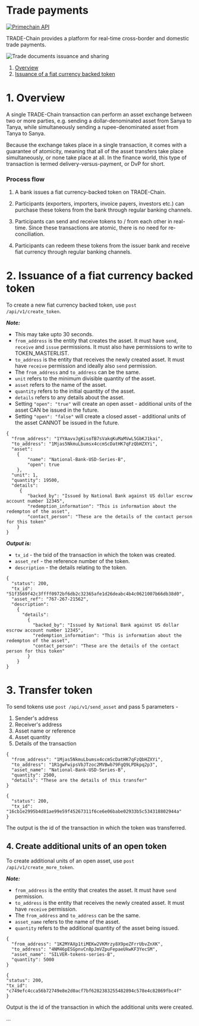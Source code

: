 # Trade payments

[![Primechain API](https://img.shields.io/badge/Built%20by-Primechain-blue.svg)](http://www.primechaintech.com/)

TRADE-Chain provides a platform for real-time cross-border and domestic trade payments.

![Trade documents issuance and sharing](http://www.primechaintech.com/img/api_documentation/trade_payments.jpg)


1. [Overview](#1-overview)
2. [Issuance of a fiat currency backed token](#2-issuance-of-a-fiat-currency-backed-token)

# 1. Overview

A single TRADE-Chain transaction can perform an asset exchange between two or more parties, e.g. sending a dollar-denominated asset from Sanya to Tanya, while simultaneously sending a rupee-denominated asset from Tanya to Sanya. 

Because the exchange takes place in a single transaction, it comes with a guarantee of atomicity, meaning that all of the asset transfers take place simultaneously, or none take place at all. In the finance world, this type of transaction is termed delivery-versus-payment, or DvP for short.

### Process flow
1. A bank issues a fiat currency-backed token on TRADE-Chain.

2. Participants (exporters, importers, invoice payers, investors etc.) can purchase these tokens from the bank through regular banking channels.

3. Participants can send and receive tokens to / from each other in real-time. Since these transactions are atomic, there is no need for re-conciliation.

4. Participants can redeem these tokens from the issuer bank and receive fiat currency through regular banking channels.

# 2. Issuance of a fiat currency backed token

To create a new fiat currency backed token, use `post /api/v1/create_token`.

***Note:***
*  This may take upto 30 seconds.   
* `from_address` is the entity that creates the asset. It must have `send`, `receive` and `issue` permissions. It must also have permissions to write to TOKEN_MASTERLIST.
* `to_address` is the entity that receives the newly created asset. It must have `receive` permission and ideally also `send` permission.   
*  The `from_address` and `to_address` can be the same.
*  `unit` refers to the minimum divisible quantity of the asset.
* `asset` refers to the name of the asset.
* `quantity` refers to the initial quantity of the asset.
* `details` refers to any details about the asset.
* Setting `"open": "true"` will create an open asset - additional units of the asset CAN be issued in the future. 
* Setting `"open": "false"` will create a closed asset - additional units of the asset CANNOT be issued in the future. 

```
{
  "from_address": "1YYAavvJgKisoTB7sVakqKuMaMVwL5GbKJ1kai",
  "to_address": "1Mjas5NkmuLbumsx4ccmScDatHK7qFzQbHZXYi",
  "asset": 
  	{
    	"name": "National-Bank-USD-Series-B",
    	"open": true
  	},
  "unit": 1,
  "quantity": 19500,
  "details": 
     {
    	"backed_by": "Issued by National Bank against US dollar escrow account number 12345",
    	"redemption_information": "This is information about the redempton of the asset",
       	"contact_person": "These are the details of the contact person for this token"
  	}
}
```
***Output is:***
* `tx_id` - the txid of the transaction in which the token was created.
* `asset_ref` - the reference number of the token.
* `description` - the details relating to the token.
```
{
  "status": 200,
  "tx_id": "51f3569f42c3ffff0972bf6db2c32365afe1d26deabc4b4c0621007b66db38d0",
  "asset_ref": "767-267-21562",
  "description": 
    {
      "details": 
        {
          "backed_by": "Issued by National Bank against US dollar escrow account number 12345",
          "redemption_information": "This is information about the redempton of the asset",
          "contact_person": "These are the details of the contact person for this token"
        }
    }
}
```

# 3. Transfer token
To send tokens use `post /api/v1/send_asset` and pass 5 parameters - 
1. Sender's address
2. Receiver's address
3. Asset name or reference
4. Asset quantity
5. Details of the transaction
```
{
  "from_address": "1Mjas5NkmuLbumsx4ccmScDatHK7qFzQbHZXYi",
  "to_address": "1R1gwFwipsVbJTzoc2MVBwb79FgQ9LPDkpq2p3",
  "asset_name": "National-Bank-USD-Series-B",
  "quantity": 2500,
  "details": "These are the details of this transfer"
}
```
```
{
  "status": 200,
  "tx_id": "16cb1e2995b4d81ae99e59f45267311f6ce6e06babe02933b5c534318802944a"
}
```
The output is the id of the transaction in which the token was transferred.


## 4. Create additional units of an open token

To create additional units of an open asset, use `post /api/v1/create_more_token`.

***Note:***
* `from_address` is the entity that creates the asset. It must have `send` permission.
* `to_address` is the entity that receives the newly created asset. It must have `receive` permission.
* The `from_address` and `to_address` can be the same.
* `asset_name` refers to the name of the asset.
* `quantity` refers to the additional quantity of the asset being issued.
```
{
  "from_address": "1K2MYAXp1tiMEKw2VKMrzy8X9peZFrrUbvZnXK",
  "to_address": "4NM46pESGpnvCn8pJmVZpuFepaeUkwKF3YecSM",
  "asset_name": "SILVER-tokens-series-B",
  "quantity": 5000
}
```
```
{
"status": 200,
"tx_id": "c749efc4cca56b72749e8e2d0acf7bf6282383255482894c578e4c82869fbc4f"
}
```
Output is the id of the transaction in which the additional units were created.



…
